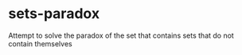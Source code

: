 # sets-paradox
Attempt to solve the paradox of the set that contains sets that do not contain themselves
